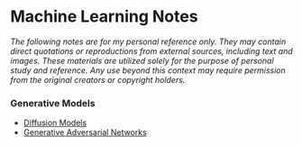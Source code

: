 <h1> Machine Learning Notes </h1>

*The following notes are for my personal reference only. They may contain direct quotations or reproductions from external sources, including text and images. These materials are utilized solely for the purpose of personal study and reference. Any use beyond this context may require permission from the original creators or copyright holders.*

<h3> Generative Models </h3>

- [Diffusion Models](/subpages/diffusion_model/diffusion_model.md)
- [Generative Adversarial Networks](/subpages/GAN.md)
